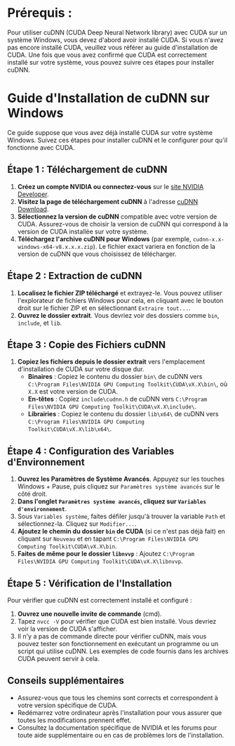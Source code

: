 # Prérequis :
Pour utiliser cuDNN (CUDA Deep Neural Network library) avec CUDA sur un système Windows, vous devez d'abord avoir installé CUDA. Si vous n'avez pas encore installé CUDA, veuillez vous référer au guide d'installation de CUDA. Une fois que vous avez confirmé que CUDA est correctement installé sur votre système, vous pouvez suivre ces étapes pour installer cuDNN.

# Guide d'Installation de cuDNN sur Windows

Ce guide suppose que vous avez déjà installé CUDA sur votre système Windows. Suivez ces étapes pour installer cuDNN et le configurer pour qu'il fonctionne avec CUDA.

## Étape 1 : Téléchargement de cuDNN

1. **Créez un compte NVIDIA ou connectez-vous** sur le [site NVIDIA Developer](https://developer.nvidia.com/).
2. **Visitez la page de téléchargement cuDNN** à l'adresse [cuDNN Download](https://developer.nvidia.com/cudnn).
3. **Sélectionnez la version de cuDNN** compatible avec votre version de CUDA. Assurez-vous de choisir la version de cuDNN qui correspond à la version de CUDA installée sur votre système.
4. **Téléchargez l'archive cuDNN pour Windows** (par exemple, `cudnn-x.x-windows-x64-v8.x.x.x.zip`). Le fichier exact variera en fonction de la version de cuDNN que vous choisissez de télécharger.

## Étape 2 : Extraction de cuDNN

1. **Localisez le fichier ZIP téléchargé** et extrayez-le. Vous pouvez utiliser l'explorateur de fichiers Windows pour cela, en cliquant avec le bouton droit sur le fichier ZIP et en sélectionnant `Extraire tout...`.
2. **Ouvrez le dossier extrait**. Vous devriez voir des dossiers comme `bin`, `include`, et `lib`.

## Étape 3 : Copie des Fichiers cuDNN

1. **Copiez les fichiers depuis le dossier extrait** vers l'emplacement d'installation de CUDA sur votre disque dur.
   - **Binaires** : Copiez le contenu du dossier `bin\` de cuDNN vers `C:\Program Files\NVIDIA GPU Computing Toolkit\CUDA\vX.X\bin\`, où `X.X` est votre version de CUDA.
   - **En-têtes** : Copiez `include\cudnn.h` de cuDNN vers `C:\Program Files\NVIDIA GPU Computing Toolkit\CUDA\vX.X\include\`.
   - **Librairies** : Copiez le contenu du dossier `lib\x64\` de cuDNN vers `C:\Program Files\NVIDIA GPU Computing Toolkit\CUDA\vX.X\lib\x64\`.

## Étape 4 : Configuration des Variables d'Environnement

1. **Ouvrez les Paramètres de Système Avancés**. Appuyez sur les touches Windows + Pause, puis cliquez sur `Paramètres système avancés` sur le côté droit.
2. **Dans l'onglet `Paramètres système avancés`, cliquez sur `Variables d'environnement`**.
3. Sous `Variables système`, faites défiler jusqu'à trouver la variable `Path` et sélectionnez-la. Cliquez sur `Modifier...`.
4. **Ajoutez le chemin du dossier `bin` de CUDA** (si ce n'est pas déjà fait) en cliquant sur `Nouveau` et en tapant `C:\Program Files\NVIDIA GPU Computing Toolkit\CUDA\vX.X\bin`.
5. **Faites de même pour le dossier `libnvvp`** : Ajoutez `C:\Program Files\NVIDIA GPU Computing Toolkit\CUDA\vX.X\libnvvp`.

## Étape 5 : Vérification de l'Installation

Pour vérifier que cuDNN est correctement installé et configuré :

1. **Ouvrez une nouvelle invite de commande** (cmd).
2. Tapez `nvcc -V` pour vérifier que CUDA est bien installé. Vous devriez voir la version de CUDA s'afficher.
3. Il n'y a pas de commande directe pour vérifier cuDNN, mais vous pouvez tester son fonctionnement en exécutant un programme ou un script qui utilise cuDNN. Les exemples de code fournis dans les archives CUDA peuvent servir à cela.

## Conseils supplémentaires

- Assurez-vous que tous les chemins sont corrects et correspondent à votre version spécifique de CUDA.
- Redémarrez votre ordinateur après l'installation pour vous assurer que toutes les modifications prennent effet.
- Consultez la documentation spécifique de NVIDIA et les forums pour toute aide supplémentaire ou en cas de problèmes lors de l'installation.


